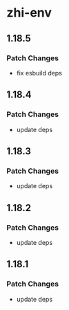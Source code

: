 # zhi-env

## 1.18.5

### Patch Changes

- fix esbuild deps

## 1.18.4

### Patch Changes

- update deps

## 1.18.3

### Patch Changes

- update deps

## 1.18.2

### Patch Changes

- update deps

## 1.18.1

### Patch Changes

- update deps
